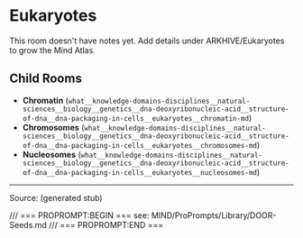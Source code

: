 # Eukaryotes

This room doesn't have notes yet. Add details under ARKHIVE/Eukaryotes to grow the Mind Atlas.

## Child Rooms
- **Chromatin** (`what__knowledge-domains-disciplines__natural-sciences__biology__genetics__dna-deoxyribonucleic-acid__structure-of-dna__dna-packaging-in-cells__eukaryotes__chromatin-md`)
- **Chromosomes** (`what__knowledge-domains-disciplines__natural-sciences__biology__genetics__dna-deoxyribonucleic-acid__structure-of-dna__dna-packaging-in-cells__eukaryotes__chromosomes-md`)
- **Nucleosomes** (`what__knowledge-domains-disciplines__natural-sciences__biology__genetics__dna-deoxyribonucleic-acid__structure-of-dna__dna-packaging-in-cells__eukaryotes__nucleosomes-md`)

---
Source: (generated stub)

/// === PROPROMPT:BEGIN ===
see: MIND/ProPrompts/Library/DOOR-Seeds.md
/// === PROPROMPT:END ===
